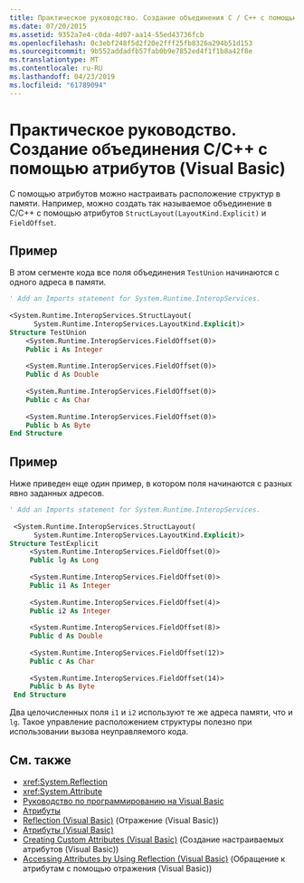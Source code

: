 ```yaml
---
title: Практическое руководство. Создание объединения C / C++ с помощью атрибутов (Visual Basic)
ms.date: 07/20/2015
ms.assetid: 9352a7e4-c0da-4d07-aa14-55ed43736fcb
ms.openlocfilehash: 0c3ebf248f5d2f20e2fff25fb8326a294b51d153
ms.sourcegitcommit: 9b552addadfb57fab0b9e7852ed4f1f1b8a42f8e
ms.translationtype: MT
ms.contentlocale: ru-RU
ms.lasthandoff: 04/23/2019
ms.locfileid: "61789094"
---
```

# <a name="how-to-create-a-cc-union-by-using-attributes-visual-basic"></a>Практическое руководство. Создание объединения C/C++ с помощью атрибутов (Visual Basic)
С помощью атрибутов можно настраивать расположение структур в памяти. Например, можно создать так называемое объединение в C/C++ с помощью атрибутов `StructLayout(LayoutKind.Explicit)` и `FieldOffset`.  
  
## <a name="example"></a>Пример  
 В этом сегменте кода все поля объединения `TestUnion` начинаются с одного адреса в памяти.  
  
```vb  
' Add an Imports statement for System.Runtime.InteropServices.  
  
<System.Runtime.InteropServices.StructLayout(   
      System.Runtime.InteropServices.LayoutKind.Explicit)>   
Structure TestUnion  
    <System.Runtime.InteropServices.FieldOffset(0)>   
    Public i As Integer  
  
    <System.Runtime.InteropServices.FieldOffset(0)>   
    Public d As Double  
  
    <System.Runtime.InteropServices.FieldOffset(0)>   
    Public c As Char  
  
    <System.Runtime.InteropServices.FieldOffset(0)>   
    Public b As Byte  
End Structure  
```  
  
## <a name="example"></a>Пример  
 Ниже приведен еще один пример, в котором поля начинаются с разных явно заданных адресов.  
  
```vb  
' Add an Imports statement for System.Runtime.InteropServices.  
  
 <System.Runtime.InteropServices.StructLayout(  
      System.Runtime.InteropServices.LayoutKind.Explicit)>   
Structure TestExplicit  
     <System.Runtime.InteropServices.FieldOffset(0)>   
     Public lg As Long  
  
     <System.Runtime.InteropServices.FieldOffset(0)>   
     Public i1 As Integer  
  
     <System.Runtime.InteropServices.FieldOffset(4)>   
     Public i2 As Integer  
  
     <System.Runtime.InteropServices.FieldOffset(8)>   
     Public d As Double  
  
     <System.Runtime.InteropServices.FieldOffset(12)>   
     Public c As Char  
  
     <System.Runtime.InteropServices.FieldOffset(14)>   
     Public b As Byte  
 End Structure  
```  
  
 Два целочисленных поля `i1` и `i2` используют те же адреса памяти, что и `lg`. Такое управление расположением структуры полезно при использовании вызова неуправляемого кода.  
  
## <a name="see-also"></a>См. также

- <xref:System.Reflection>
- <xref:System.Attribute>
- [Руководство по программированию на Visual Basic](../../../../visual-basic/programming-guide/index.md)
- [Атрибуты](../../../../standard/attributes/index.md)
- [Reflection (Visual Basic)](../../../../visual-basic/programming-guide/concepts/reflection.md) (Отражение (Visual Basic))
- [Атрибуты (Visual Basic)](../../../../visual-basic/language-reference/attributes.md)
- [Creating Custom Attributes (Visual Basic)](../../../../visual-basic/programming-guide/concepts/attributes/creating-custom-attributes.md) (Создание настраиваемых атрибутов (Visual Basic))
- [Accessing Attributes by Using Reflection (Visual Basic)](../../../../visual-basic/programming-guide/concepts/attributes/accessing-attributes-by-using-reflection.md) (Обращение к атрибутам с помощью отражения (Visual Basic))
